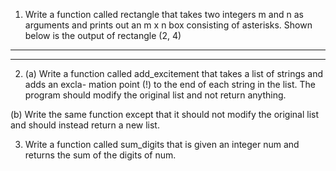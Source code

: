 1. Write a function called rectangle that takes two integers m and n as arguments and prints
out an m x n box consisting of asterisks. Shown below is the output of rectangle (2, 4)

****
****

2. (a) Write a function called add_excitement that takes a list of strings and adds an excla-
mation point (!) to the end of each string in the list. The program should modify the
original list and not return anything.

(b) Write the same function except that it should not modify the original list and should
instead return a new list.

3. Write a function called sum_digits that is given an integer num and returns the sum of the
digits of num.